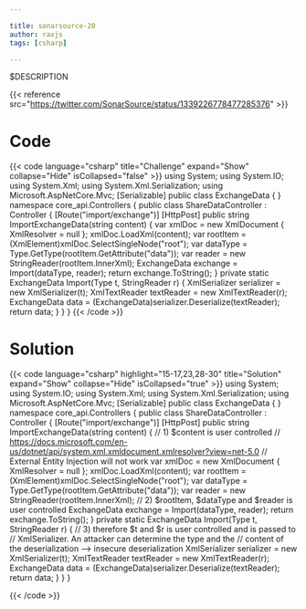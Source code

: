 ```yaml
---

title: sonarsource-20
author: raxjs
tags: [csharp]

---
```


$DESCRIPTION

<!--more-->
{{< reference src="https://twitter.com/SonarSource/status/1339226778477285376" >}}

# Code
{{< code language="csharp"  title="Challenge" expand="Show" collapse="Hide" isCollapsed="false" >}}
using System;
using System.IO;
using System.Xml;
using System.Xml.Serialization;
using Microsoft.AspNetCore.Mvc;
[Serializable]
public class ExchangeData {
}
namespace core_api.Controllers {
    public class ShareDataController : Controller {
        [Route("import/exchange")] 
        [HttpPost]
        public string ImportExchangeData(string content) {
            var xmlDoc = new XmlDocument { XmlResolver = null };
            xmlDoc.LoadXml(content); 
            var rootItem = (XmlElement)xmlDoc.SelectSingleNode("root");
            var dataType = Type.GetType(rootItem.GetAttribute("data"));
            var reader = new StringReader(rootItem.InnerXml);
            ExchangeData exchange = Import(dataType, reader);
            return exchange.ToString();
        }
        private static ExchangeData Import(Type t, StringReader r) {
            XmlSerializer serializer = new XmlSerializer(t);
            XmlTextReader textReader = new XmlTextReader(r);
            ExchangeData data = (ExchangeData)serializer.Deserialize(textReader);
            return data;
        }
    }
}
{{< /code >}}

# Solution
{{< code language="csharp" highlight="15-17,23,28-30" title="Solution" expand="Show" collapse="Hide" isCollapsed="true" >}}
using System;
using System.IO;
using System.Xml;
using System.Xml.Serialization;
using Microsoft.AspNetCore.Mvc;
[Serializable]
public class ExchangeData {
}
namespace core_api.Controllers {
    public class ShareDataController : Controller {
        [Route("import/exchange")]
        [HttpPost]
        public string ImportExchangeData(string content) {
	    // 1) $content is user controlled
	    // https://docs.microsoft.com/en-us/dotnet/api/system.xml.xmldocument.xmlresolver?view=net-5.0
	    // External Entity Injection will not work
            var xmlDoc = new XmlDocument { XmlResolver = null };
            xmlDoc.LoadXml(content);
            var rootItem = (XmlElement)xmlDoc.SelectSingleNode("root");
            var dataType = Type.GetType(rootItem.GetAttribute("data"));
            var reader = new StringReader(rootItem.InnerXml);
	    // 2) $rootItem, $dataType and $reader is user controlled
            ExchangeData exchange = Import(dataType, reader);
            return exchange.ToString();
        }
        private static ExchangeData Import(Type t, StringReader r) {
	    // 3) therefore $t and $r is user controlled and is passed to
	    //    XmlSerializer. An attacker can determine the type and the
	    //    content of the deserialization --> insecure deserialization
            XmlSerializer serializer = new XmlSerializer(t);
            XmlTextReader textReader = new XmlTextReader(r);
            ExchangeData data = (ExchangeData)serializer.Deserialize(textReader);
            return data;
        }
    }
}




{{< /code >}}
